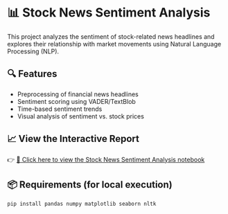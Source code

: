 # 📊 Stock News Sentiment Analysis

This project analyzes the sentiment of stock-related news headlines and explores their relationship with market movements using Natural Language Processing (NLP).

## 🔍 Features
- Preprocessing of financial news headlines
- Sentiment scoring using VADER/TextBlob
- Time-based sentiment trends
- Visual analysis of sentiment vs. stock prices

## 📈 View the Interactive Report

👉 [📘 Click here to view the Stock News Sentiment Analysis notebook](https://kanmeet.github.io/Sentiment-Analysis-Stock-News/stock_news_sentiment.html)


## 📦 Requirements (for local execution)
```bash
pip install pandas numpy matplotlib seaborn nltk
